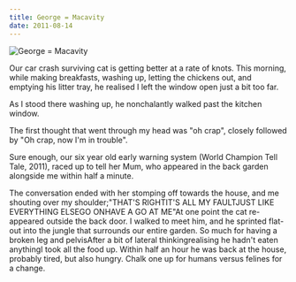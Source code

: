 ```yaml
---
title: George = Macavity
date: 2011-08-14
---
```


![George = Macavity](https://source.unsplash.com/dUPDhdeCN84/1600x900)

Our car crash surviving cat is getting better at a rate of knots. This morning, while making breakfasts, washing up, letting the chickens out, and emptying his litter tray, he realised I left the window open just a bit too far.

As I stood there washing up, he nonchalantly walked past the kitchen window.

The first thought that went through my head was "oh crap", closely followed by "Oh crap, now I'm in trouble".

Sure enough, our six year old early warning system (World Champion Tell Tale, 2011), raced up to tell her Mum, who appeared in the back garden alongside me within half a minute.

The conversation ended with her stomping off towards the house, and me shouting over my shoulder;"THAT'S RIGHTIT'S ALL MY FAULTJUST LIKE EVERYTHING ELSEGO ONHAVE A GO AT ME"At one point the cat re-appeared outside the back door. I walked to meet him, and he sprinted flat-out into the jungle that surrounds our entire garden. So much for having a broken leg and pelvisAfter a bit of lateral thinkingrealising he hadn't eaten anythingI took all the food up. Within half an hour he was back at the house, probably tired, but also hungry. Chalk one up for humans versus felines for a change.